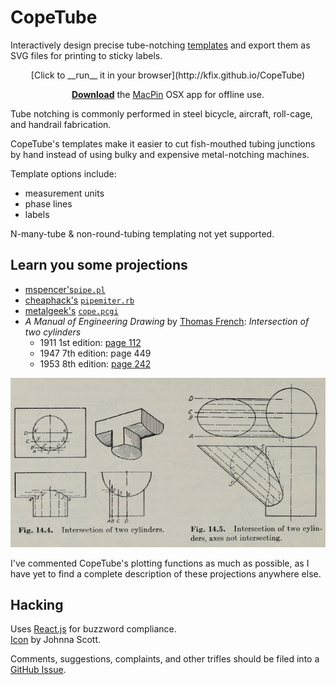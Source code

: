 # CopeTube
Interactively design precise tube-notching [templates](http://www.eaavideo.org/video.aspx?v=595079996001) and export them as SVG files for printing to sticky labels.

<center>
[Click to __run__ it in your browser](http://kfix.github.io/CopeTube)  

[__Download__](/releases/latest) the [MacPin](http://github.com/kfix/MacPin) OSX app for offline use.
</center>

Tube notching is commonly performed in steel bicycle, aircraft, roll-cage, and handrail fabrication.  

CopeTube's templates make it easier to cut fish-mouthed tubing junctions by hand instead of using bulky and expensive metal-notching machines.

Template options include:

* measurement units
* phase lines
* labels

N-many-tube & non-round-tubing templating not yet supported.

## Learn you some projections

* [mspencer's](http://home.tallships.ca/mspencer/)[`pipe.pl`](http://home.tallships.ca/mspencer/pipe)
* [cheaphack's](http://www.cheaphack.net/2009/01/easily-miter-tubes.html) [`pipemiter.rb`](http://www.cs.princeton.edu/%7Enpjohnso/pipemiter.rb)
* [metalgeek's](http://www.metalgeek.com/static/cope.pcgi) [`cope.pcgi`](http://www.metalgeek.com/static/cope.html)
* _A Manual of Engineering Drawing_ by [Thomas French](http://wosu.org/2012/archive/horseshoe/men.htm#m2): _Intersection of two cylinders_
  * 1911 1st edition: [page 112](http://books.google.com/books?id=r7PVAAAAMAAJ&pg=PA111)
  * 1947 7th edition: page 449
  * 1953 8th edition: [page 242](https://archive.org/stream/manualofengineer00fren#page/242/mode/1up)

![excerpt](/french_cylinders.png?raw=true)

I've commented CopeTube's plotting functions as much as possible, as I have yet to find a complete description of these projections anywhere else.

## Hacking
Uses [React.js](http://facebook.github.io/react/) for buzzword compliance.  
[Icon](http://www.clker.com/clipart-pipe.html) by Johnna Scott.

Comments, suggestions, complaints, and other trifles should be filed into a [GitHub Issue](/issues).
